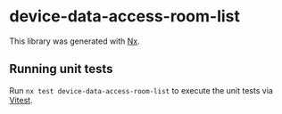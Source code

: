 # device-data-access-room-list

This library was generated with [Nx](https://nx.dev).

## Running unit tests

Run `nx test device-data-access-room-list` to execute the unit tests via [Vitest](https://vitest.dev/).
